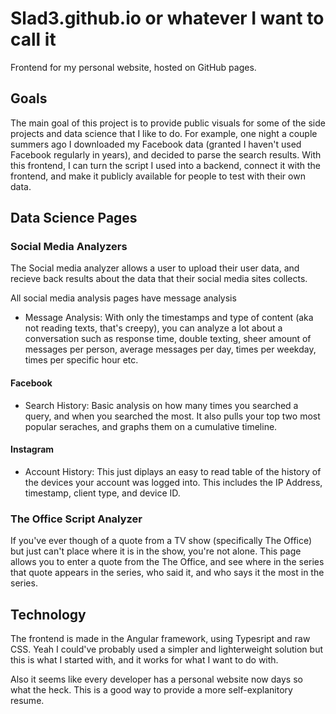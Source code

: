 # Slad3.github.io or whatever I want to call it

Frontend for my personal website, hosted on GitHub pages.

## Goals

The main goal of this project is to provide public visuals for some of the side projects and data science that I like to do. For example, one night a couple summers ago I downloaded my Facebook data (granted I haven't used Facebook regularly in years), and decided to parse the search results. With this frontend, I can turn the script I used into a backend, connect it with the frontend, and make it publicly available for people to test with their own data.


## Data Science Pages

### Social Media Analyzers

The Social media analyzer allows a user to upload their user data, and recieve back results about the data that their social media sites collects.

All social media analysis pages have message analysis

- Message Analysis: 
With only the timestamps and type of content (aka not reading texts, that's creepy), you can analyze a lot about a conversation such as response time, double texting, sheer amount of messages per person, average messages per day, times per weekday, times per specific hour etc.

#### Facebook

- Search History: 
	Basic analysis on how many times you searched a query, and when you searched the most. It also pulls your top two most popular seraches, and graphs them on a cumulative timeline.

#### Instagram

- Account History: 
	This just diplays an easy to read table of the history of the devices your account was logged into. This includes the IP Address, timestamp, client type, and device ID.

### The Office Script Analyzer

If you've ever though of a quote from a TV show (specifically The Office) but just can't place where it is in the show, you're not alone. This page allows you to enter a quote from the The Office, and see where in the series that quote appears in the series, who said it, and who says it the most in the series.

## Technology

The frontend is made in the Angular framework, using Typesript and raw CSS. Yeah I could've probably used a simpler and lighterweight solution but this is what I started with, and it works for what I want to do with.



Also it seems like every developer has a personal website now days so what the heck. This is a good way to provide a more self-explanitory resume.

